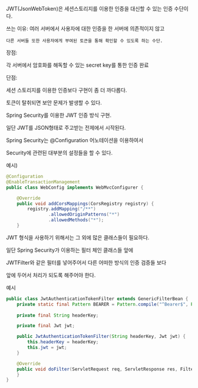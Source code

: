 JWT(JsonWebToken)은 세션스토리지를 이용한 인증을 대신할 수 있는 인증 수단이다.

쓰는 이유:
    여러 서버에서 사용자에 대한 인증을 한 서버에 의존적이지 않고

    다른 서버들 또한 사용자에게 부여된 토큰을 통해 확인할 수 있도록 하는 수단.

장점: 

  각 서버에서 암호화를 해독할 수 있는 secret key를 통한 인증 완료
    

단점: 

  세션 스토리지를 이용한 인증보다 구현이 좀 더 까다롭다.
  
  토큰이 탈취되면 보안 문제가 발생할 수 있다.
  
Spring Security를 이용한 JWT 인증 방식 구현.

일단 JWT를 JSON형태로 주고받는 전제에서 시작된다.

Spring Security는 @Configuration 어노테이션을 이용하여서

Security에 관련된 대부분의 설정들을 할 수 있다.

예시)

```java
@Configuration
@EnableTransactionManagement
public class WebConfig implements WebMvcConfigurer {

    @Override
    public void addCorsMappings(CorsRegistry registry) {
        registry.addMapping("/**")
                .allowedOriginPatterns("*")
                .allowedMethods("*");
    }
```

JWT 형식을 사용하기 위해서는 그 외에 많은 클래스들이 필요하다.

일단 Spring Security가 이용하는 필터 체인 클래스들 앞에

JWTFilter와 같은 필터를 넣어주어서 다른 어떠한 방식의 인증 검증들 보다

앞에 두어서 처리가 되도록 해주어야 한다.

예시
```java
public class JwtAuthenticationTokenFilter extends GenericFilterBean {
    private static final Pattern BEARER = Pattern.compile("^Bearer$", Pattern.CASE_INSENSITIVE);
    
    private final String headerKey;

    private final Jwt jwt;

    public JwtAuthenticationTokenFilter(String headerKey, Jwt jwt) {
        this.headerKey = headerKey;
        this.jwt = jwt;
    }

    @Override
    public void doFilter(ServletRequest req, ServletResponse res, FilterChain chain) {
    }
}
```
